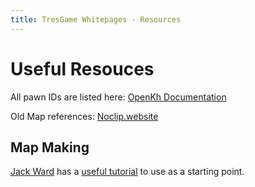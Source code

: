 ```yaml
---
title: TresGame Whitepages - Resources
---
```


# Useful Resouces

All pawn IDs are listed here: [OpenKh Documentation](https://openkh.dev/kh3/pawns.html)

Old Map references: [Noclip.website](https://noclip.website/)

## Map Making

[Jack Ward](https://twitter.com/jack_m_ward) has a [useful tutorial](https://www.youtube.com/watch?v=LPzPrHoAJFs) to use as a starting point.
